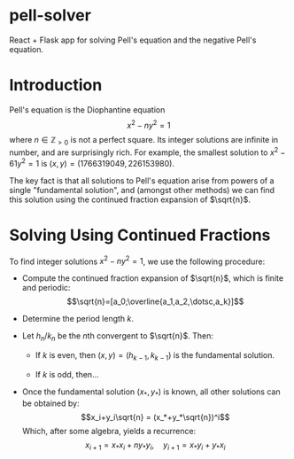 # pell-solver
React + Flask app for solving Pell's equation and the negative Pell's equation.

# Introduction

Pell's equation is the Diophantine equation $$x^2-ny^2=1$$ where $n\in\mathbb{Z}_{>0}$ is not a perfect square. Its
integer solutions are infinite in number, and are surprisingly rich. For
example, the smallest solution to $x^2-61y^2=1$ is
$(x,y)=(1766319049,226153980)$.

The key fact is that all solutions to Pell's equation arise from powers
of a single "fundamental solution", and (amongst other methods) we can
find this solution using the continued fraction expansion of $\sqrt{n}$.

# Solving Using Continued Fractions

To find integer solutions $x^2-ny^2=1$, we use the following procedure:

- Compute the continued fraction expansion of $\sqrt{n}$, which is
  finite and periodic: $$\sqrt{n}=[a_0;\overline{a_1,a_2,\dotsc,a_k}]$$

- Determine the period length $k$.

- Let $h_n/k_n$ be the $n$th convergent to $\sqrt{n}$. Then:

  - If $k$ is even, then $(x,y)=(h_{k-1},k_{k-1})$ is the fundamental
    solution.

  - If $k$ is odd, then\...

- Once the fundamental solution $(x_*, y_*)$ is known, all other
  solutions can be obtained by: $$x_i+y_i\sqrt{n} = (x_*+y_*\sqrt{n})^i$$
  Which, after some algebra, yields a recurrence:
  $$x_{i+1}=x_*x_i+ny_*y_i,\quad y_{i+1}=x_*y_i+y_*x_i$$

